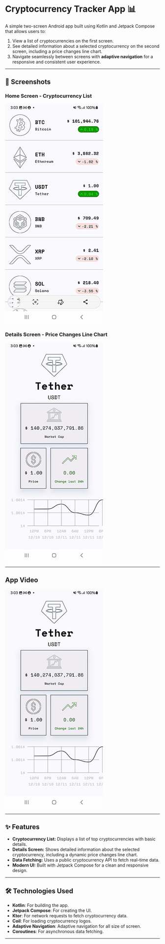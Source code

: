 # Cryptocurrency Tracker App 📊

A simple two-screen Android app built using Kotlin and Jetpack Compose that allows users to:
1. View a list of cryptocurrencies on the first screen.
2. See detailed information about a selected cryptocurrency on the second screen, including a price changes line chart.
3. Navigate seamlessly between screens with **adaptive navigation** for a responsive and consistent user experience.

---

## 📸 Screenshots

### Home Screen - Cryptocurrency List

![List of Crypto Currency](./assets/app_screen_shot_01.jpg)

### Details Screen - Price Changes Line Chart

![Details Screen of a Selected Crypto](./assets/app_screen_shot_02.jpg)

---

## App Video
[![Demo Video](./assets/app_screen_shot_02.jpg)](https://github.com/user-attachments/assets/164b2149-9e8d-4820-935a-a4940b378113)





---

## ✨ Features

- **Cryptocurrency List:** Displays a list of top cryptocurrencies with basic details.
- **Details Screen:** Shows detailed information about the selected cryptocurrency, including a dynamic price changes line chart.
- **Data Fetching:** Uses a public cryptocurrency API to fetch real-time data.
- **Modern UI:** Built with Jetpack Compose for a clean and responsive design.

---

## 🛠️ Technologies Used

- **Kotlin**: For building the app.
- **Jetpack Compose**: For creating the UI.
- **Ktor**: For network requests to fetch cryptocurrency data.
- **Coil**: For loading cryptocurrency logos.
- **Adaptive Navigation**: Adaptive navigation for all size of screen.
- **Coroutines**: For asynchronous data fetching.

---
